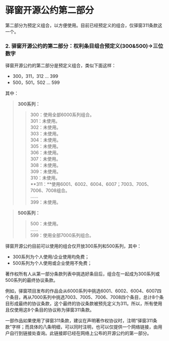 # 驿窗开源公约第二部分

第二部分为预定义组合，以方便使用。目前已经预定义的组合，仅驿窗311条款这一个。

### **2. 驿窗开源公约的第二部分：权利条目组合预定义(300&500)→三位数字**

驿窗开源公约的第二部分是预定义组合，类似下面这样：

- 300，311，312 … 399
- 500，501，502 … 599

其中：


>**300系列：**
>>300：使用全部6000系列组合。  
>>301：未使用。  
>>302：未使用。  
>>303：未使用。  
>>304：未使用。  
>>305：未使用。  
>>306：未使用。  
>>307：未使用。  
>>308：未使用。  
>>309：未使用。  
>>310：未使用。  
>>**311：**使用6001、6002、6004、6007；7003、7005、7006、7008组合。  
>>……  
>>399：未使用。  
 
>**500系列：**
>>500：未使用。  
>>……  
>>599：使用全部7000系列组合。   



驿窗开源公约目前可以使用的组合仅开放300系列和500系列，其中：

- 300系列为个人使用/企业使用均免费；
- 500系列为个人使用或企业使用不免费；

著作权所有人从第一部分条款列表中挑选好条目后，组合在一起成为300系列或500系列的最终协议条款。

例如，驿窗项目发布的作品会从6000系列中挑选6001、6002、6004、6007四个条目，再从7000系列中挑选7003、7005、7006、7008四个条目，总计8个条目形成最终的协议条款，这个最终的协议条款被预先定义为311。所以，所有使用且仅使用这8个条目的协议称为驿窗311条款。

一部作品如果使用了驿窗311条款，建议在声明著作权协议时，注明“驿窗311条款”字样；而具体的八条明细，可以同时注明，也可以仅提供一个网络链接，由用户自行到链接处查询。此链接即已经在网络上公布的开源公约的第一部分。



